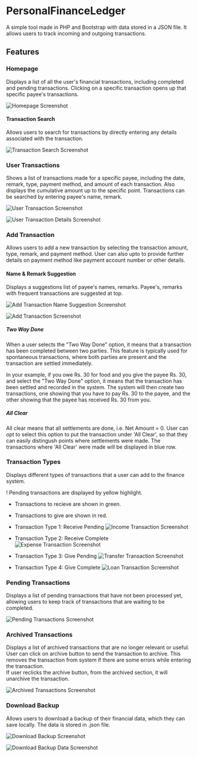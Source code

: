 # PersonalFinanceLedger

A simple tool made in PHP and Bootstrap with data stored in a JSON file. It allows users to track incoming and outgoing transactions.

## Features

### Homepage
Displays a list of all the user's financial transactions, including completed and pending transactions. Clicking on a specific transaction opens up that specific payee's transactions.

![Homepage Screenshot](/FINANCE%20SYSTEM%20SCREENSHOTS/1_homepage.png)

#### Transaction Search
Allows users to search for transactions by directly entering any details associated with the transaction.

![Transaction Search Screenshot](/FINANCE%20SYSTEM%20SCREENSHOTS/8_transaction_search.png)


### User Transactions
Shows a list of transactions made for a specific payee, including the date, remark, type, payment method, and amount of each transaction. Also displays the cumulative amount up to the specific point.
Transactions can be searched by entering payee's name, remark.

![User Transaction Screenshot](/FINANCE%20SYSTEM%20SCREENSHOTS/2_user_transaction.png)

![User Transaction Details Screenshot](/FINANCE%20SYSTEM%20SCREENSHOTS/2_user_transaction_2.png)

### Add Transaction
Allows users to add a new transaction by selecting the transaction amount, type, remark, and payment method. User can also upto to provide further details on payment method like payment account number or other details.

#### Name & Remark Suggestion
Displays a suggestions list of payee's names, remarks. Payee's, remarks with frequent transactions are suggested at top.

![Add Transaction Name Suggestion Screenshot](/FINANCE%20SYSTEM%20SCREENSHOTS/3_add_transaction_name_suggest.png)

![Add Transaction Screenshot](/FINANCE%20SYSTEM%20SCREENSHOTS/3_add_transaction.png)

##### Two Way Done
When a user selects the "Two Way Done" option, it means that a transaction has been completed between two parties. This feature is typically used for spontaneous transactions, where both parties are present and the transaction are settled immediately.

In your example, if you owe Rs. 30 for food and you give the payee Rs. 30, and select the  "Two Way Done" option, it means that the transaction has been settled and recorded in the system. The system will then create two transactions, one showing that you have to pay Rs. 30 to the payee, and the other showing that the payee has received Rs. 30 from you.

##### All Clear
All clear means that all settlements are done, i.e. Net Amount = 0. User can opt to select this option to put the transaction under 'All Clear', so that they can easily distingush points where settlements were made. The transactions where 'All Clear' were made will be displayed in blue row.

### Transaction Types
Displays different types of transactions that a user can add to the finance system.

!  Pending transactions are displayed by yellow highlight.
+ Transactions to recieve are shown in green.
- Transactions to give are shown in red.

- Transaction Type 1: Receive Pending
![Income Transaction Screenshot](/FINANCE%20SYSTEM%20SCREENSHOTS/7_transaction_type_1.png)

- Transaction Type 2: Receive Complete
![Expense Transaction Screenshot](/FINANCE%20SYSTEM%20SCREENSHOTS/7_transaction_type_2.png)

- Transaction Type 3: Give Pending
![Transfer Transaction Screenshot](/FINANCE%20SYSTEM%20SCREENSHOTS/7_transaction_type_3.png)

- Transaction Type 4: Give Complete
![Loan Transaction Screenshot](/FINANCE%20SYSTEM%20SCREENSHOTS/7_transaction_type_4.png)


### Pending Transactions
Displays a list of pending transactions that have not been processed yet, allowing users to keep track of transactions that are waiting to be completed.

![Pending Transactions Screenshot](/FINANCE%20SYSTEM%20SCREENSHOTS/6_show_pending.png)


### Archived Transactions

Displays a list of archived transactions that are no longer relevant or useful. <br> 
User can click on archive button to send the transaction to archive. This removes the transaction from system if there are some errors while entering the transaction. <br>
If user reclicks the archive button, from the archived section, it will unarchive the transaction.

![Archived Transactions Screenshot](/FINANCE%20SYSTEM%20SCREENSHOTS/4_archived.png)


### Download Backup
Allows users to download a backup of their financial data, which they can save locally. The data is stored in .json file.

![Download Backup Screenshot](/FINANCE%20SYSTEM%20SCREENSHOTS/5_download_backup.png)

![Download Backup Data Screenshot](/FINANCE%20SYSTEM%20SCREENSHOTS/5_download_backup_data.png)




